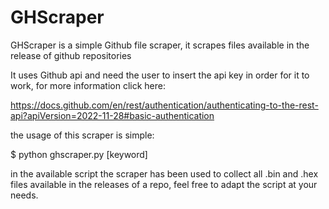 # GHScraper

GHScraper is a simple Github file scraper,
it scrapes files available in the release of github repositories

It uses Github api and need the user to insert the api key in order for it to work, for more information click here:

https://docs.github.com/en/rest/authentication/authenticating-to-the-rest-api?apiVersion=2022-11-28#basic-authentication


the usage of this scraper is simple:

$ python ghscraper.py [keyword]

in the available script the scraper has been used to collect all .bin and .hex files available in the releases of a repo, feel free to adapt the script at your needs.


